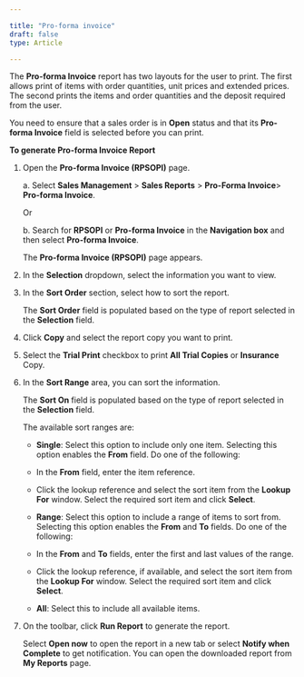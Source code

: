 ```yaml
---

title: "Pro-forma invoice"
draft: false
type: Article

---
```


The **Pro-forma Invoice** report has two layouts for the user to print. The first allows print of items with order quantities, unit prices and extended prices. The second prints the items and order quantities and the deposit required from the user.

You need to ensure that a sales order is in **Open** status and that its **Pro-forma Invoice** field is selected before you can print.

**To generate Pro-forma Invoice Report**

1. Open the **Pro-forma Invoice (RPSOPI)** page.

    a. Select **Sales Management** > **Sales Reports** > **Pro-Forma Invoice**> **Pro-forma Invoice**.

    Or

    b. Search for **RPSOPI** or **Pro-forma Invoice** in the **Navigation box** and then select **Pro-forma Invoice**.

    The **Pro-forma Invoice (RPSOPI)** page appears.

2. In the **Selection** dropdown, select the information you want to view.

3. In the **Sort Order** section, select how to sort the report.

    The **Sort Order** field is populated based on the type of report selected in the **Selection** field.

4. Click **Copy** and select the report copy you want to print.

5. Select the **Trial Print** checkbox to print **All Trial Copies** or **Insurance** Copy.

6. In the **Sort Range** area, you can sort the information.

    The **Sort On** field is populated based on the type of report selected in the **Selection** field.

    The available sort ranges are:

    - **Single**: Select this option to include only one item. Selecting this option enables the **From** field. Do one of the following:

    - In the **From** field, enter the item reference.

    - Click the lookup reference and select the sort item from the **Lookup For** window. Select the required sort item and click **Select**.

    - **Range**: Select this option to include a range of items to sort from. Selecting this option enables the **From** and **To** fields. Do one of the following:

    - In the **From** and **To** fields, enter the first and last values of the range.

    - Click the lookup reference, if available, and select the sort item from the **Lookup For** window. Select the required sort item and click **Select**.

    - **All**: Select this to include all available items.

7. On the toolbar, click **Run Report** to generate the report.

    Select **Open now** to open the report in a new tab or select **Notify when Complete** to get notification. You can open the downloaded report from **My Reports** page.

​